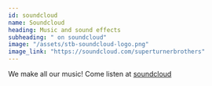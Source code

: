 ```yaml
---
id: soundcloud
name: Soundcloud
heading: Music and sound effects
subheading: " on soundcloud"
image: "/assets/stb-soundcloud-logo.png"
image_link: "https://soundcloud.com/superturnerbrothers"
---
```


We make all our music! Come listen at [soundcloud](https://soundcloud.com/superturnerbrothers)
